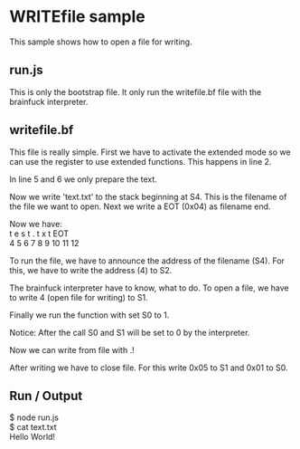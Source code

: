WRITEfile sample
================

This sample shows how to open a file for writing.

run.js
------

This is only the bootstrap file. It only run the writefile.bf file with the brainfuck interpreter.

writefile.bf
-------

This file is really simple. First we have to activate the extended mode so we can use the register to use extended functions. This happens in line 2.

In line 5 and 6 we only prepare the text.

Now we write 'text.txt' to the stack beginning at S4. This is the filename of the file we want to open. Next we write a EOT (0x04) as filename end.

Now we have:<br />
t e s t . t x  t  EOT <br />
4 5 6 7 8 9 10 11 12

To run the file, we have to announce the address of the filename (S4). For this, we have to write the address (4) to S2.

The brainfuck interpreter have to know, what to do. To open a file, we have to write 4 (open file for writing) to S1.

Finally we run the function with set S0 to 1.

Notice: After the call S0 and S1 will be set to 0 by the interpreter.

Now we can write from file with .!

After writing we have to close file. For this write 0x05 to S1 and 0x01 to S0.


Run / Output
------

$ node run.js<br />
$ cat text.txt<br />
Hello World!
